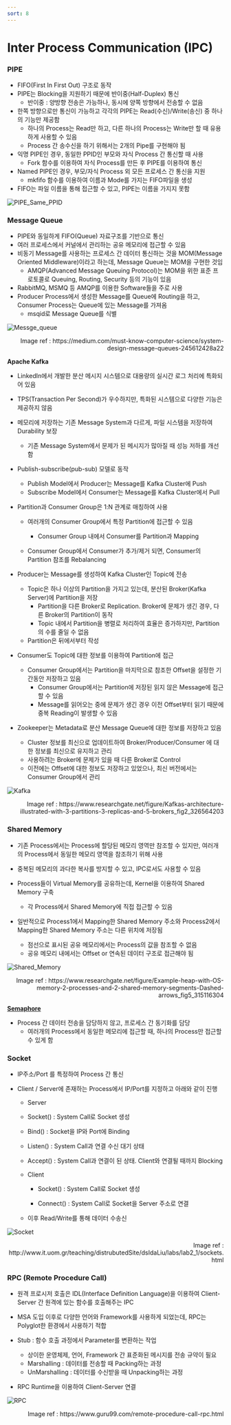 ```yaml
---
sort: 8
---
```


# Inter Process Communication (IPC)

### PIPE

* FIFO(First In First Out) 구조로 동작
* PIPE는 Blocking을 지원하기 때문에 반이중(Half-Duplex) 통신
  * 반이중 : 양방향 전송은 가능하나, 동시에 양쪽 방향에서 전송할 수 없음
* 한쪽 방향으로만 통신이 가능하고 각각의 PIPE는 Read(수신)/Write(송신) 중 하나의 기능만 제공함
  * 하나의 Process는 Read만 하고, 다른 하나의 Process는 Write만 할 때 유용하게 사용할 수 있음
  * Process 간 송수신을 하기 위해서는 2개의 Pipe를 구현해야 됨
* 익명 PIPE인 경우, 동일한 PPID인 부모와 자식 Process 간 통신할 때 사용
  * Fork 함수를 이용하여 자식 Process를 만든 후 PIPE를 이용하여 통신
* Named PIPE인 경우, 부모/자식 Process 외 모든 프로세스 간 통신을 지원
  * mkfifo 함수를 이용하여 이름과 Mode를 가지는 FIFO파일을 생성
* FIFO는 파일 이름을 통해 접근할 수 있고, PIPE는 이름을 가지지 못함

![PIPE_Same_PPID](./Img/PIPE_Same_PPID.png)

### Message Queue

* PIPE와 동일하게 FIFO(Queue) 자료구조를 기반으로 통신 
* 여러 프로세스에서 커널에서 관리하는 공유 메모리에 접근할 수 있음
* 비동기 Message를 사용하는 프로세스 간 데이터 통신하는 것을 MOM(Message Oriented Middleware)이라고 하는데, Message Queue는 MOM을 구현한 것임
  * AMQP(Advanced Message Queuing Protocol)는 MOM을 위한 표준 프로토콜로 Queuing, Routing, Security 등의 기능이 있음
* RabbitMQ, MSMQ 등 AMQP를 이용한 Software들을 주로 사용
* Producer Process에서 생성한 Message를 Queue에 Routing을 하고, Consumer Process는 Queue에 있는 Message를 가져옴
  * msqid로 Message Queue를 식별

![Messge_queue](./Img/Messge_queue.png)



<div style="text-align: right"> Image ref : https://medium.com/must-know-computer-science/system-design-message-queues-245612428a22 </div>

**Apache Kafka**

* LinkedIn에서 개발한 분산 메시지 시스템으로 대용량의 실시간 로그 처리에 특화되어 있음
* TPS(Transaction Per Second)가 우수하지만, 특화된 시스템으로 다양한 기능은 제공하지 않음
* 메모리에 저장하는 기존 Message System과 다르게, 파일 시스템을 저장하여 Durability 보장
  * 기존 Message System에서 문제가 된 메시지가 많아질 때 성능 저하를 개선함

* Publish-subscribe(pub-sub) 모델로 동작
  * Publish Model에서 Producer는 Message를 Kafka Cluster에 Push 
  * Subscribe Model에서 Consumer는 Message를 Kafka Cluster에서 Pull

* Partition과  Consumer Group은 1:N 관계로 매칭하여 사용
  * 여러개의 Consumer Group에서 특정 Partition에 접근할 수 있음
    * Consumer Group 내에서 Consumer를 Partition과 Mapping

  * Consumer Group에서 Consumer가 추가/제거 되면, Consumer의 Partition 참조를 Rebalancing 


* Producer는 Message를 생성하여 Kafka Cluster인 Topic에 전송
  * Topic은 하나 이상의 Partition을 가지고 있는데, 분산된 Broker(Kafka Server)에 Partition을 저장
    * Partition을 다른 Broker로 Replication. Broker에 문제가 생긴 경우, 다른 Broker의 Partition이 동작
    * Topic 내에서 Partition을 병렬로 처리하여 효율은 증가하지만, Partition의 수를 줄일 수 없음
  * Partition은 뒤에서부터 작성
* Consumer도 Topic에 대한 정보를 이용하여 Partition에 접근
  * Consumer Group에서는 Partition을 마지막으로 참조한 Offset을 설정한 기간동안 저장하고 있음
    * Consumer Group에서는 Partition에 저장된 읽지 않은 Message에 접근할 수 있음
    * Message를 읽어오는 중에 문제가 생긴 경우 이전 Offset부터 읽기 때문에 중복 Reading이 발생할 수 있음
* Zookeeper는 Metadata로 분산 Message Queue에 대한 정보를 저장하고 있음
  * Cluster 정보를 최신으로 업데이트하여 Broker/Producer/Consumer 에 대한 정보를 최신으로 유지하고 관리
  * 사용하려는 Broker에 문제가 있을 때 다른 Broker로 Control
  * 이전에는 Offset에 대한 정보도 저장하고 있었으나, 최신 버전에서는 Consumer Group에서 관리

![Kafka](./Img/Kafka.png)

<div style="text-align: right"> Image ref : https://www.researchgate.net/figure/Kafkas-architecture-illustrated-with-3-partitions-3-replicas-and-5-brokers_fig2_326564203 </div>

### Shared Memory

* 기존 Process에서는 Process에 할당된 메모리 영역만 참조할 수 있지만, 여러개의 Process에서 동일한 메모리 영역을 참조하기 위해 사용
* 중복된 메모리의 과다한 복사를 방지할 수 있고, IPC로서도 사용할 수 있음
* Process들이 Virtual Memory를 공유하는데, Kernel을 이용하여 Shared Memory 구축 
  * 각 Process에서 Shared Memory에 직접 접근할 수 있음

* 일반적으로 Process1에서 Mapping한 Shared Memory 주소와 Process2에서 Mapping한 Shared Memory 주소는 다른 위치에 저장됨
  * 점선으로 표시된 공유 메모리에서는 Process의 값을 참조할 수 없음
  * 공유 메모리 내에서는 Offset or 연속된 데이터 구조로 접근해야 됨


![Shared_Memory](./Img/Shared_Memory.png)

<div style="text-align: right"> Image ref : https://www.researchgate.net/figure/Example-heap-with-OS-memory-2-processes-and-2-shared-memory-segments-Dashed-arrows_fig5_315116304 </div>



**[Semaphore](https://jeothen.github.io/Computer_Science/OS/Synchronization.html#critical-section)**

* Process 간 데이터 전송을 담당하지 않고, 프로세스 간 동기화를 담당
  * 여러개의 Process에서 동일한 메모리에 접근할 때, 하나의 Process만 접근할 수 있게 함




### Socket

* IP주소/Port 를 특정하여 Process 간 통신

* Client / Server에 존재하는 Process에서 IP/Port를 지정하고 아래와 같이 진행

  *  Server

    * Socket() : System Call로 Socket 생성
    * Bind() : Socket을 IP와 Port에 Binding
    * Listen() : System Call과 연결 수신 대기 상태
    * Accept() : System Call과 연결이 된 상태. Client와 연결될 때까지 Blocking

  * Client

    * Socket() : System Call로 Socket 생성

    * Connect() : System Call로 Socket을 Server 주소로 연결

  * 이후 Read/Write를 통해 데이터 수송신

![Socket](./Img/Socket.png)

<div style="text-align: right"> Image ref : http://www.it.uom.gr/teaching/distrubutedSite/dsIdaLiu/labs/lab2_1/sockets.html</div>



### RPC (Remote Procedure Call)

* 원격 프로시저 호출은 IDL(Interface Definition Language)을 이용하여 Client-Server 간 원격에 있는 함수를 호출해주는 IPC
* MSA 도입 이후로 다양한 언어와 Framework를 사용하게 되었는데, RPC는 Polyglot한 환경에서 사용하기 적합
* Stub : 함수 호출 과정에서 Parameter를 변환하는 작업
  * 상이한 운영체제, 언어, Framework 간 표준화된 메시지를 전송 규약이 필요
  * Marshalling : 데이터를 전송할 때 Packing하는 과정
  * UnMarshalling : 데이터를 수신받을 때 Unpacking하는 과정

* RPC Runtime을 이용하여 Client-Server 연결

![RPC](./Img/RPC.png)

<div style="text-align: right"> Image ref : https://www.guru99.com/remote-procedure-call-rpc.html </div>
